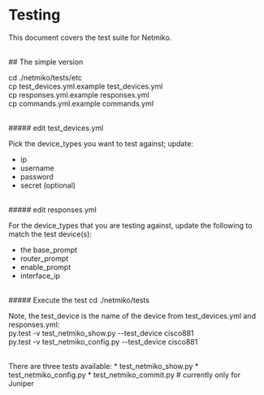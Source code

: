 # Testing

This document covers the test suite for Netmiko.

<br />
## The simple version

cd ./netmiko/tests/etc  
cp test_devices.yml.example test_devices.yml  
cp responses.yml.example responses.yml  
cp commands.yml.example commands.yml  

<br />
##### edit test_devices.yml  

Pick the device_types you want to test against; update:
* ip 
* username
* password
* secret (optional)

<br />
##### edit responses.yml  

For the device_types that you are testing against, update the following to match the test 
device(s):  
* the base_prompt
* router_prompt
* enable_prompt
* interface_ip

<br />
##### Execute the test
cd ./netmiko/tests

Note, the test_device is the name of the device from test_devices.yml and responses.yml:  
py.test -v test_netmiko_show.py --test_device cisco881  
py.test -v test_netmiko_config.py --test_device cisco881

<br />
There are three tests available:  
* test_netmiko_show.py  
* test_netmiko_config.py  
* test_netmiko_commit.py      # currently only for Juniper  

<br />
